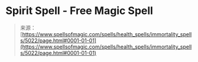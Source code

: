 <!--yml

category: 未分类

date: 2024-06-12 18:39:01

-->

# Spirit Spell - Free Magic Spell

> 来源：[https://www.spellsofmagic.com/spells/health_spells/immortality_spells/5022/page.html#0001-01-01](https://www.spellsofmagic.com/spells/health_spells/immortality_spells/5022/page.html#0001-01-01)
